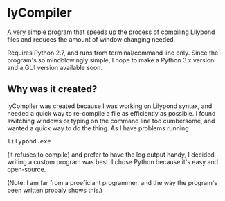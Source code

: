 lyCompiler
==========

A very simple program that speeds up the process of compiling Lilypond files and reduces the amount of window changing needed.

Requires Python 2.7, and runs from terminal/command line only. Since the program's so mindblowingly simple, I hope to make a Python 3.x version and a GUI version available soon.

Why was it created?
----------
lyCompiler was created because I was working on Lilypond syntax, and needed a quick way to re-compile a file as efficiently as possible. I found switching windows or typing on the command line too cumbersome, and wanted a quick way to do the thing. As I have problems running <pre>lilypond.exe</pre> (it refuses to compile) and prefer to have the log output handy, I decided writing a custom program was best. I chose Python because it's easy and open-source.

(Note: I am far from a proeficiant programmer, and the way the program's been written probaly shows this.)
